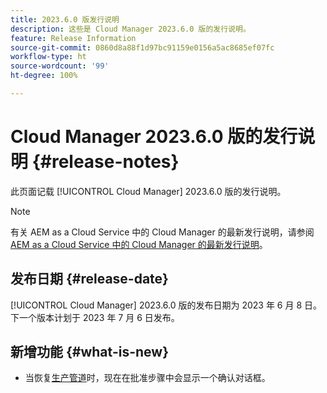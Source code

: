 ```yaml
---
title: 2023.6.0 版发行说明
description: 这些是 Cloud Manager 2023.6.0 版的发行说明。
feature: Release Information
source-git-commit: 0860d8a88f1d97bc91159e0156a5ac8685ef07fc
workflow-type: ht
source-wordcount: '99'
ht-degree: 100%

---
```



# Cloud Manager 2023.6.0 版的发行说明 {#release-notes}

此页面记载 [!UICONTROL Cloud Manager] 2023.6.0 版的发行说明。

>[!NOTE]
>
>有关 AEM as a Cloud Service 中的 Cloud Manager 的最新发行说明，请参阅 [AEM as a Cloud Service 中的 Cloud Manager 的最新发行说明](https://experienceleague.adobe.com/docs/experience-manager-cloud-service/content/implementing/using-cloud-manager/release-notes-cloud-manager/release-notes-cm-current.html)。

## 发布日期 {#release-date}

[!UICONTROL Cloud Manager] 2023.6.0 版的发布日期为 2023 年 6 月 8 日。下一个版本计划于 2023 年 7 月 6 日发布。

## 新增功能 {#what-is-new}

* 当恢复[生产管道](/help/using/production-pipelines.md)时，现在在批准步骤中会显示一个确认对话框。
